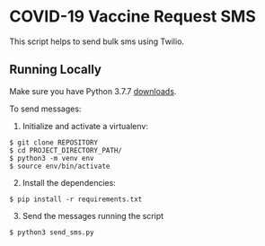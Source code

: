 # COVID-19 Vaccine Request SMS

This script helps to send bulk sms using Twilio.

## Running Locally

Make sure you have Python 3.7.7 [downloads](https://www.python.org/downloads/).

To send messages:

1. Initialize and activate a virtualenv:

```
$ git clone REPOSITORY
$ cd PROJECT_DIRECTORY_PATH/
$ python3 -m venv env
$ source env/bin/activate
```

2. Install the dependencies:

```
$ pip install -r requirements.txt
```

3. Send the messages running the script

```
$ python3 send_sms.py
```
